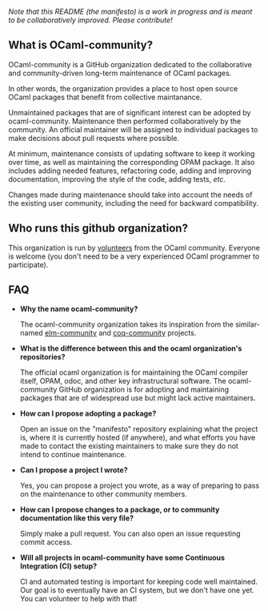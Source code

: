 *Note that this README (the manifesto) is a work in progress and is meant to be
collaboratively improved. Please contribute!*

## What is OCaml-community?

OCaml-community is a GitHub organization dedicated to the
collaborative and community-driven long-term maintenance of OCaml
packages.

In other words, the organization provides a place to host open source
OCaml packages that benefit from collective maintanance.

Unmaintained packages that are of significant interest can be adopted
by ocaml-community. Maintenance then performed collaboratively by the
community. An official maintainer will be assigned to individual
packages to make decisions about pull requests where possible.

At minimum, maintenance consists of updating software to keep it
working over time, as well as maintaining the corresponding OPAM
package. It also includes adding needed features, refactoring code,
adding and improving documentation, improving the style of the code,
adding tests, _etc_.

Changes made during maintenance should take into account the needs of
the existing user community, including the need for backward compatibility.

## Who runs this github organization?

This organization is run by
[volunteers](https://github.com/orgs/ocaml-community/people) from the OCaml
community. Everyone is welcome (you don't need to be a very
experienced OCaml programmer to participate).

## FAQ

- **Why the name ocaml-community?**

  The ocaml-community organization takes its inspiration from the similar-named
  [elm-community](https://github.com/elm-community) and
  [coq-community](https://github.com/coq-community) projects.

- **What is the difference between this and the ocaml organization's repositories?**

  The official ocaml organization is for maintaining the OCaml
  compiler itself, OPAM, odoc, and other key infrastructural
  software. The ocaml-community GitHub organization is for adopting
  and maintaining packages that are of widespread use but might lack
  active maintainers.

- **How can I propose adopting a package?**

  Open an issue on the "manifesto" repository explaining what the
  project is, where it is currently hosted (if anywhere), and what
  efforts you have made to contact the existing maintainers to make
  sure they do not intend to continue maintenance.

- **Can I propose a project I wrote?**

  Yes, you can propose a project you wrote, as a way of
  preparing to pass on the maintenance to other community members.

- **How can I propose changes to a package, or to community documentation like this very file?**

  Simply make a pull request. You can also open an issue requesting
  commit access.

- **Will all projects in ocaml-community have some Continuous Integration (CI) setup?**

  CI and automated testing is important for keeping code well
  maintained. Our goal is to eventually have an CI system, but we
  don't have one yet. You can volunteer to help with that!
